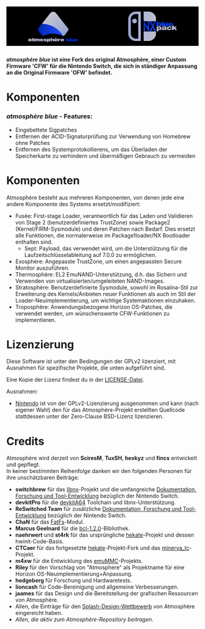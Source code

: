 ![Banner](img/banner.png?raw=true)
=====

#### *atmosphère blue* ist eine Fork des original Atmosphère, einer Custom Firmware 'CFW' für die Nintendo Switch, die sich in ständiger Anpassung an die Original Firmware 'OFW' befindet.

Komponenten
=====

### *atmosphère blue* - Features:

* Eingebettete Sigpatches
* Entfernen der ACID-Signaturprüfung zur Verwendung von Homebrew ohne Patches
* Entfernen des Systemprotokollierens, um das Überladen der Speicherkarte zu verhindern und übermäßigen Gebrauch zu vermeiden

Komponenten
=====

Atmosphère besteht aus mehreren Komponenten, von denen jede eine andere Komponente des Systems ersetzt/modifiziert:

* Fusée: First-stage Loader, verantwortlich für das Laden und Validieren von Stage 2 (benutzerdefiniertes TrustZone) sowie Package2 (Kernel/FIRM-Sysmodule) und deren Patchen nach Bedarf. Dies ersetzt alle Funktionen, die normalerweise im Package1loader/NX Bootloader enthalten sind.
    * Sept: Payload, das verwendet wird, um die Unterstützung für die Laufzeitschlüsselableitung auf 7.0.0 zu ermöglichen.
* Exosphère: Angepasste TrustZone, um einen angepassten Secure Monitor auszuführen.
* Thermosphère: EL2 EmuNAND-Unterstützung, d.h. das Sichern und Verwenden von virtualisierten/umgeleiteten NAND-Images.
* Stratosphère: Benutzerdefinierte Sysmodule, sowohl im Rosalina-Stil zur Erweiterung des Kernels/Anbieten neuer Funktionen als auch im Stil der Loader-Neuimplementierung, um wichtige Systemaktionen einzuhaken.
* Troposphère: Anwendungsbezogene Horizon OS-Patches, die verwendet werden, um wünschenswerte CFW-Funktionen zu implementieren.

Lizenzierung
=====

Diese Software ist unter den Bedingungen der GPLv2 lizenziert, mit Ausnahmen für spezifische Projekte, die unten aufgeführt sind.

Eine Kopie der Lizenz findest du in der [LICENSE-Datei](LICENSE).

Ausnahmen:

* [Nintendo](https://github.com/Nintendo) ist von der GPLv2-Lizenzierung ausgenommen und kann (nach eigener Wahl) den für das Atmosphère-Projekt erstellten Quellcode stattdessen unter der Zero-Clause BSD-Lizenz lizenzieren.

Credits
=====

Atmosphère wird derzeit von __SciresM__, __TuxSH__, __hexkyz__ und __fincs__ entwickelt und gepflegt.<br>
In keiner bestimmten Reihenfolge danken wir den folgenden Personen für ihre unschätzbaren Beiträge:

* __switchbrew__ für das [libnx](https://github.com/switchbrew/libnx)-Projekt und die umfangreiche [Dokumentation, Forschung und Tool-Entwicklung](http://switchbrew.org) bezüglich der Nintendo Switch.
* __devkitPro__ für die [devkitA64](https://devkitpro.org/) Toolchain und libnx-Unterstützung.
* __ReSwitched Team__ für zusätzliche [Dokumentation, Forschung und Tool-Entwicklung](https://reswitched.github.io/) bezüglich der Nintendo Switch.
* __ChaN__ für das [FatFs](http://elm-chan.org/fsw/ff/00index_e.html)-Modul.
* __Marcus Geelnard__ für die [bcl-1.2.0](https://sourceforge.net/projects/bcl/files/bcl/bcl-1.2.0)-Bibliothek.
* __naehrwert__ und __st4rk__ für das ursprüngliche [hekate](https://github.com/nwert/hekate)-Projekt und dessen hwinit-Code-Basis.
* __CTCaer__ für das fortgesetzte [hekate](https://github.com/CTCaer/hekate)-Projekt-Fork und das [minerva_tc](https://github.com/CTCaer/minerva_tc)-Projekt.
* __m4xw__ für die Entwicklung des [emuMMC](https://github.com/m4xw/emummc)-Projekts.
* __Riley__ für den Vorschlag von "Atmosphere" als Projektname für eine Horizon OS-Neuimplementierung+Anpassung.
* __hedgeberg__ für Forschung und Hardwaretests.
* __lioncash__ für Code-Bereinigung und allgemeine Verbesserungen.
* __jaames__ für das Design und die Bereitstellung der grafischen Ressourcen von Atmosphère.
* Allen, die Einträge für den [Splash-Design-Wettbewerb](https://github.com/Atmosphere-NX/Atmosphere-splashes) von Atmosphère eingereicht haben.
* _Allen, die aktiv zum Atmosphère-Repository beitragen._
